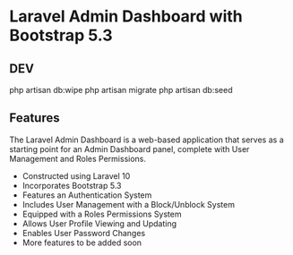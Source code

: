 # Laravel Admin Dashboard with Bootstrap 5.3

## DEV
php artisan db:wipe 
php artisan migrate
php artisan db:seed

## Features

The Laravel Admin Dashboard is a web-based application that serves as a starting point for an Admin Dashboard panel, complete with User Management and Roles Permissions.

- Constructed using Laravel 10
- Incorporates Bootstrap 5.3
- Features an Authentication System
- Includes User Management with a Block/Unblock System
- Equipped with a Roles Permissions System
- Allows User Profile Viewing and Updating
- Enables User Password Changes
- More features to be added soon

